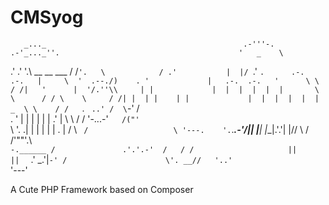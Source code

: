 # CMSyog
 
       _..._                                            .-'''-.              
    .-'_..._''.                                        '   _    \            
  .' .'      '.\ __  __   ___                        /   /` '.   \           
 / .'           |  |/  `.'   `.      .-.          .-.   |     \  '  .--./)   
. '             |   .-.  .-.   '      \ \        / /|   '      |  '/.''\\    
| |             |  |  |  |  |  |       \ \      / / \    \     / /| |  | |   
| |             |  |  |  |  |  |     _  \ \    / /   `.   ` ..' /  \`-' /    
. '             |  |  |  |  |  |   .' |  \ \  / /       '-...-'`   /("'`     
 \ '.          .|  |  |  |  |  |  .   | / \ `  /                   \ '---.   
  '. `._____.-'/|__|  |__|  |__|.'.'| |//  \  /                     /'""'.\  
    `-.______ /               .'.'.-'  /   / /                     ||     || 
             `                .'   \_.'|`-' /                      \'. __//  
                                        '..'                        `'---'
                                        
A Cute PHP Framework based on Composer
